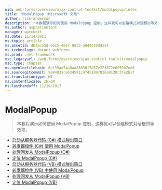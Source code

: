 ```yaml
---
uid: web-forms/overview/ajax-control-toolkit/modalpopup/index
title: "ModalPopup |Microsoft 文档"
author: rick-anderson
description: "本教程演示如何使用 ModalPopup 控制，这样就可以创建模式对话框的等效项。"
ms.author: aspnetcontent
manager: wpickett
ms.date: 11/14/2011
ms.topic: article
ms.assetid: db4eca5d-b625-4e67-8e5b-a844639d4354
ms.technology: dotnet-webforms
ms.prod: .net-framework
msc.legacyurl: /web-forms/overview/ajax-control-toolkit/modalpopup
msc.type: chapter
ms.openlocfilehash: 6cf39ad54a0aa85036f5d37e223672e0059b7ed0
ms.sourcegitcommit: 9a9483aceb34591c97451997036a9120c3fe2baf
ms.translationtype: MT
ms.contentlocale: zh-CN
ms.lasthandoff: 11/10/2017
---
```

<a name="modalpopup"></a>ModalPopup
====================
> 本教程演示如何使用 ModalPopup 控制，这样就可以创建模式对话框的等效项。


- [启动从服务器代码 (C#) 模式弹出窗口](launching-a-modal-popup-window-from-server-code-cs.md)
- [转发器控件 (C#) 使用 ModalPopup](using-modalpopup-with-a-repeater-control-cs.md)
- [处理回发从 ModalPopup (C#)](handling-postbacks-from-a-modalpopup-cs.md)
- [定位 ModalPopup (C#)](positioning-a-modalpopup-cs.md)
- [启动从服务器代码 (VB) 模式弹出窗口](launching-a-modal-popup-window-from-server-code-vb.md)
- [转发器控件 (VB) 中使用 ModalPopup](using-modalpopup-with-a-repeater-control-vb.md)
- [处理回发从 ModalPopup (VB)](handling-postbacks-from-a-modalpopup-vb.md)
- [定位 ModalPopup (VB)](positioning-a-modalpopup-vb.md)
